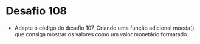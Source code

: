 # Desafio 108
  - Adapte o código do desafio 107, Criando uma função adicional moeda() que consiga mostrar os valores como um valor monetário formatado.